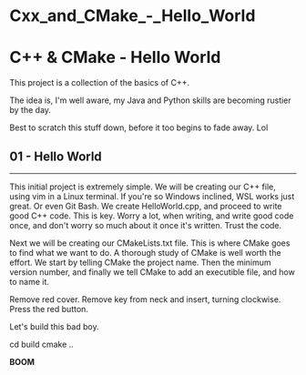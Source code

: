 # Cxx_and_CMake_-_Hello_World
C++ &amp; CMake - Hello World
=============================



This project is a collection of the basics of C++. 

The idea is, I'm well aware, my Java and Python skills are becoming rustier by the day.

Best to scratch this stuff down, before it too begins to fade away. Lol

01 - Hello World
----------------

---

This initial project is extremely simple. We will be creating our C++ file, using vim in a Linux terminal.
If you're so Windows inclined, WSL works just great. Or even Git Bash. We create HelloWorld.cpp, and proceed
to write good C++ code. This is key. Worry a lot, when writing, and write good code once, and don't worry so 
much about it once it's written. Trust the code. 

Next we will be creating our CMakeLists.txt file. This is where CMake goes to find what we want to do. 
A thorough study of CMake is well worth the effort. We start by telling CMake the project name. Then 
the minimum version number, and finally we tell CMake to add an executible file, and how to name it. 

Remove red cover. Remove key from neck and insert, turning clockwise. Press the red button.



Let's build this bad boy.

cd build
cmake ..

<strong>BOOM<Strong/> 
